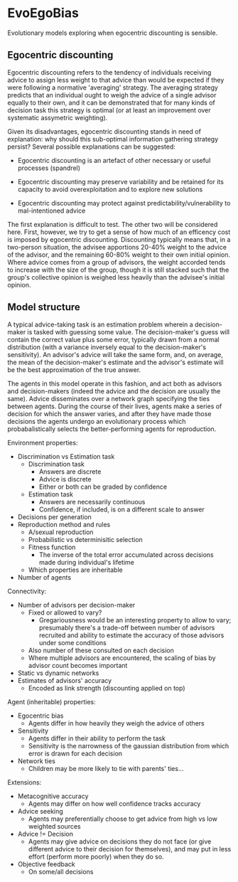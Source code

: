 # EvoEgoBias

Evolutionary models exploring when egocentric discounting is sensible.

## Egocentric discounting

Egocentric discounting refers to the tendency of individuals receiving advice to assign less weight to that advice than would be expected if they were following a normative 'averaging' strategy. The averaging strategy predicts that an individual ought to weigh the advice of a single advisor equally to their own, and it can be demonstrated that for many kinds of decision task this strategy is optimal (or at least an improvement over systematic assymetric weighting).

Given its disadvantages, egocentric discounting stands in need of explanation: why should this sub-optimal information gathering strategy persist? Several possible explanations can be suggested:

* Egocentric discounting is an artefact of other necessary or useful processes (spandrel)

* Egocentric discounting may preserve variability and be retained for its capacity to avoid overexploitation and to explore new solutions

* Egocentric discounting may protect against predictability/vulnerability to mal-intentioned advice

The first explanation is difficult to test. The other two will be considered here. First, however, we try to get a sense of how much of an efficency cost is imposed by egocentric discounting. Discounting typically means that, in a two-person situation, the advisee apportions 20-40% weight to the advice of the advisor, and the remaining 60-80% weight to their own initial opinion. Where advice comes from a group of advisors, the weight accorded tends to increase with the size of the group, though it is still stacked such that the group's collective opinion is weighed less heavily than the advisee's initial opinion.

## Model structure

A typical advice-taking task is an estimation problem wherein a decision-maker is tasked with guessing some value. The decision-maker's guess will contain the correct value plus some error, typically drawn from a normal distribution (with a variance inversely equal to the decision-maker's sensitivity). An advisor's advice will take the same form, and, on average, the mean of the decision-maker's estimate and the advisor's estimate will be the best approximation of the true answer. 

The agents in this model operate in this fashion, and act both as advisors and decision-makers (indeed the advice and the decision are usually the same). Advice disseminates over a network graph specifying the ties between agents. During the course of their lives, agents make a series of decision for which the answer varies, and after they have made those decisions the agents undergo an evolutionary process which probabalistically selects the better-performing agents for reproduction.

Environment properties:
* Discrimination vs Estimation task
    * Discrimination task
        * Answers are discrete
        * Advice is discrete
        * Either or both can be graded by confidence
    * Estimation task
        * Answers are necessarily continuous
        * Confidence, if included, is on a different scale to answer
* Decisions per generation
* Reproduction method and rules
    * A/sexual reproduction
    * Probabilistic vs determinisitic selection
    * Fitness function
        * The inverse of the total error accumulated across decisions made during individual's lifetime
    * Which properties are inheritable
* Number of agents

Connectivity:
* Number of advisors per decision-maker
    * Fixed or allowed to vary?
        * Gregariousness would be an interesting property to allow to vary; presumably there's a trade-off between number of advisors recruited and ability to estimate the accuracy of those advisors under some conditions
    * Also number of these consulted on each decision
    * Where multiple advisors are encountered, the scaling of bias by advisor count becomes important
* Static vs dynamic networks
* Estimates of advisors' accuracy
    * Encoded as link strength (discounting applied on top)

Agent (inheritable) properties:  
* Egocentric bias
    * Agents differ in how heavily they weigh the advice of others
* Sensitivity
    * Agents differ in their ability to perform the task
    * Sensitivity is the narrowness of the gaussian distribution from which error is drawn for each decision
* Network ties
    * Children may be more likely to tie with parents' ties...

Extensions:
* Metacognitive accuracy
    * Agents may differ on how well confidence tracks accuracy
* Advice seeking
    * Agents may preferentially choose to get advice from high vs low weighted sources
* Advice != Decision
    * Agents may give advice on decisions they do not face (or give different advice to their decision for themselves), and may put in less effort (perform more poorly) when they do so.
* Objective feedback
    * On some/all decisions